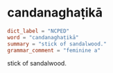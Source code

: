# candanaghaṭikā

``` toml
dict_label = "NCPED"
word = "candanaghaṭikā"
summary = "stick of sandalwood."
grammar_comment = "feminine a"
```

stick of sandalwood.

